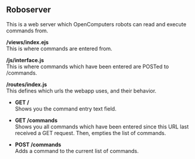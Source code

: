 ## Roboserver

This is a web server which OpenComputers robots can read and execute commands from.

**/views/index.ejs**  
This is where commands are entered from.

**/js/interface.js**  
This is where commands which have been entered are POSTed to /commands.

**/routes/index.js**  
This defines which urls the webapp uses, and their behavior.

* **GET /**  
Shows you the command entry text field.

* **GET /commands**  
Shows you all commands which have been entered since this URL last received a GET request. Then, empties the list of commands.

* **POST /commands**  
Adds a command to the current list of commands.
